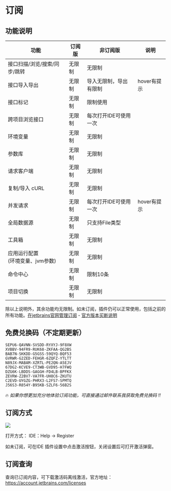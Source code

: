 # 订阅

## 功能说明

| 功能                      | 订阅版 | 非订阅版         | 说明       |
|-------------------------|-----|--------------|----------|
| 接口扫描/浏览/搜索/同步/跳转        | 无限制 | 无限制          |          |
| 接口导入导出                  | 无限制 | 导入无限制，导出有限制  | hover有提示 |
| 接口标记                    | 无限制 | 限制使用         |          |
| 跨项目浏览接口                 | 无限制 | 每次打开IDE可使用一次 |          |
| 环境变量                    | 无限制 | 无限制          |          |
| 参数库                     | 无限制 | 无限制          |          |
| 请求客户端                   | 无限制 | 无限制          |          |
| 复制/导入 cURL              | 无限制 | 无限制          |          |
| 并发请求                    | 无限制 | 每次打开IDE可使用一次 | hover有提示 |
| 全局数据源                   | 无限制 | 只支持File类型    |          |
| 工具箱                     | 无限制 | 无限制          |          |
| 应用运行配置<br/>(环境变量、jvm参数) | 无限制 | 无限制          |          |
| 命令中心                    | 无限制 | 限制10条        |          |
| 项目切换                    | 无限制 | 无限制          |          |

除以上说明外，其余功能均无限制。如未订阅，插件仍可以正常使用，包括之前的所有功能。[在jetbrains官网管理订阅](https://account.jetbrains.com/licenses) - [官方版本买断说明](https://sales.jetbrains.com/hc/en-gb/articles/207240845-What-is-a-perpetual-fallback-license)

## 免费兑换码（不定期更新）

```
SEPU6-QAVNN-SVSDD-RYXYJ-9F8XW
XVBBV-94FR9-RUK68-ZKFAA-QG2BS
BAB7N-SKKDD-G5GSS-59QYQ-BQF53
GVRWR-G2ZED-FEHGR-6ZQFZ-YTLTT
N89JX-MABAM-XZRTL-PE2QN-A5EJV
67DG2-KCVE9-CT3WB-GVD95-H7FWQ
DZG6K-LBDDS-GAGGH-FD4LB-BPFKX
ZEVRW-Z2BV7-VA7FR-UH8C6-ZKUTU
C2EVD-UYGZG-PHRX3-L2FS7-SPMTQ
J56S3-R854Y-B95KB-SZLF6-56B2S
```

:fire:
_如果你想更加充分地体验订阅功能，可直接通过邮件联系我获取免费兑换码 !!_

## 订阅方式

![](images/224750015247999.png)

打开方式：
IDE：Help -> Register

如未订阅，可在IDE 插件设置中点击激活按钮，关闭设置后可打开激活弹窗。

## 订阅查询

查询已订阅内容，可下载激活码离线激活，官方地址：https://account.jetbrains.com/licenses